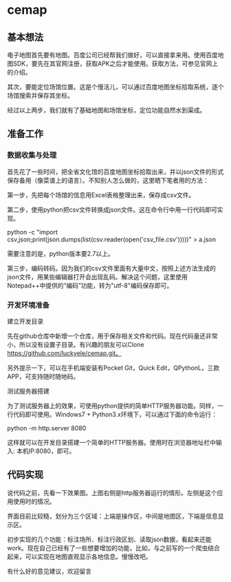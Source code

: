 # cemap


## 基本想法

电子地图首先要有地图。百度公司已经帮我们做好，可以直接拿来用。使用百度地图SDK，要先在其官网注册，获取APK之后才能使用。获取方法，可参见官网上的介绍。

其次，要能定位场馆位置。这是个慢活儿，可以通过百度地图坐标拾取系统，逐个场馆搜索并保存其坐标。

经过以上两步，我们就有了基础地图和场馆坐标，定位功能自然水到渠成。

## 准备工作

### 数据收集与处理

首先花了一些时间，把全省文化馆的百度地图坐标拾取出来，并以json文件的形式保存备用（像菜谱上的语言）。不知别人怎么做的，这里晒下笔者用的方法：

第一步，先把每个场馆的信息用Excel表格整理出来，保存成csv文件。

第二步，使用python把csv文件转换成json文件。这在命令行中用一行代码即可实现。


python -c "import csv,json;print(json.dumps(list(csv.reader(open('csv_file.csv')))))" > a.json

需要注意的是，python版本要2.7以上。

第三步，编码转码。因为我们的csv文件里面有大量中文，按照上述方法生成的json文件，用某些编辑器打开会出现乱码。解决这个问题，这里使用Notepad++中提供的“编码”功能，转为"utf-8"编码保存即可。

### 开发环境准备

建立开发目录

先在github仓库中新增一个仓库，用于保存相关文件和代码。现在代码量还非常小，所以没有设置子目录。有兴趣的朋友可以Clone https://github.com/luckyele/cemap.git。

另外提示一下，可以在手机端安装有Pocket Git，Quick Edit，QPythonL，三款APP，可支持随时随地码。

测试服务器搭建

为了测试服务器上的效果，可使用python提供的简单HTTP服务器功能。同样，一行代码即可使用。Windows7 + Python3.x环境下，可以通过下面的命令运行：


python -m http.server 8080

这样就可以在开发目录搭建一个简单的HTTP服务器。使用时在浏览器地址栏中输入: 本机IP:8080，即可。

## 代码实现

说代码之前，先看一下效果图。上图右侧是http服务器运行的情形。左侧是这个应用使用时的情况。

界面目前比较糙，划分为三个区域：上端是操作区，中间是地图区，下端是信息显示区。

初步实现的几个功能：标注场所、标注行政区划、读取json数据，看起来还能work。现在自己已经有了一些想要增加的功能，比如，与之前写的一个爬虫结合起来，可以实现在地图直观显示各地信息。慢慢改吧。


有什么好的意见建议，欢迎留言

